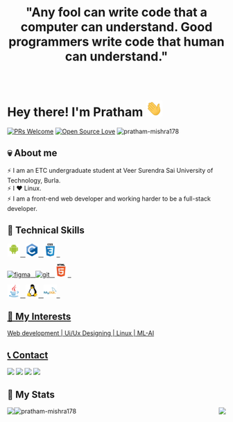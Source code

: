  <br><h1 align="center">
    "Any fool can write code that a computer can understand. Good programmers write code that human can understand."
 </h1><br>
 
 
# Hey there! I'm Pratham <img src="https://raw.githubusercontent.com/ABSphreak/ABSphreak/master/gifs/Hi.gif" width="38px">

  
  
[![PRs Welcome](https://img.shields.io/badge/PRs-welcome-brightgreen.svg?style=flat&logo=github)](https://github.com/Pratham-Mishra178)
[![Open Source Love](https://badges.frapsoft.com/os/v2/open-source.svg?v=103)](https://github.com/Pratham-Mishra178)
<img src="https://komarev.com/ghpvc/?username=pratham-mishra178&label=Profile%20views&color=0e75b6&style=flat" alt="pratham-mishra178" />


## 💀 About me 

⚡ I am an ETC undergraduate student at Veer Surendra Sai University of Technology, Burla. <br>
⚡ I ❤ Linux. <br>
⚡ I am a front-end web developer and working harder to be a full-stack developer.


## 🥇 Technical Skills 


<p align="left"> <a href="https://developer.android.com" target="_blank"> <img src="https://raw.githubusercontent.com/devicons/devicon/master/icons/android/android-original-wordmark.svg" alt="android" width="30height="30</a>&nbsp&nbsp
  <a href="https://www.cprogramming.com/" target="_blank"> <img src="https://raw.githubusercontent.com/devicons/devicon/master/icons/c/c-original.svg" alt="c" width="30ight="30</a>&nbsp&nbsp
  <a href="https://www.w3schools.com/css/" target="_blank"> <img src="https://raw.githubusercontent.com/devicons/devicon/master/icons/css3/css3-original-wordmark.svg" alt="css3" width="30ight="30</a>&nbsp&nbsp</p>
    <p align="left">
  <a href="https://www.figma.com/" target="_blank"> <img src="https://www.vectorlogo.zone/logos/figma/figma-icon.svg" alt="figma" width="30ight="30</a>&nbsp&nbsp
  <a href="https://git-scm.com/" target="_blank"> <img src="https://www.vectorlogo.zone/logos/git-scm/git-scm-icon.svg" alt="git" width="30ight="30</a>&nbsp&nbsp
  <a href="https://www.w3.org/html/" target="_blank"> <img src="https://raw.githubusercontent.com/devicons/devicon/master/icons/html5/html5-original-wordmark.svg" alt="html5" width="30ight="30</a>&nbsp&nbsp</p>
    <p align="left">
  <a href="https://www.java.com" target="_blank"> <img src="https://raw.githubusercontent.com/devicons/devicon/master/icons/java/java-original.svg" alt="java" width="30ight="30</a>&nbsp&nbsp
  <a href="https://www.linux.org/" target="_blank"> <img src="https://raw.githubusercontent.com/devicons/devicon/master/icons/linux/linux-original.svg" alt="linux" width="30ight="30</a>&nbsp&nbsp
  <a href="https://www.mysql.com/" target="_blank"> <img src="https://raw.githubusercontent.com/devicons/devicon/master/icons/mysql/mysql-original-wordmark.svg" alt="mysql" width="30ight="30</a>&nbsp&nbsp</p>

## 🧩 My Interests 

Web development | Ui/Ux Designing | Linux | ML-AI

## 📞 Contact 

<a>[<img src="https://img.icons8.com/color/30/000000/whatsapp--v3.png"/>](https://wa.me/7970625661)</a>    <a>[<img src="https://img.icons8.com/fluent/30/000000/gmail-new.png"/>](mailto:prathammishra178@gmail.com)</a>    <a>[<img src="https://img.icons8.com/color/30/000000/twitter--v1.png"/>](https://twitter.com/pratish_kumar_1)</a>    <a>[<img src="https://img.icons8.com/color/30/000000/linkedin.png"/>](https://www.linkedin.com/in/pratham-mishra-81a794204/)

## 🎯  My Stats 



<img align="left" src="https://github-readme-stats.vercel.app/api?username=pratham-mishra178&show_icons=true&theme=onedark&include_all_commits=true" /> 
<img align="right" src="https://github-readme-stats.vercel.app/api/top-langs/?username=Pratham-Mishra178&show_icons=true&theme=onedark&layout=compact" />
<img align="left" src="https://github-readme-streak-stats.herokuapp.com/?user=pratham-mishra178&theme=onedark&" alt="pratham-mishra178" />

 
 
